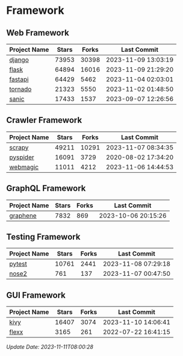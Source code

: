 # Framework

## Web Framework
| Project Name | Stars | Forks | Last Commit |
| ------------ | ----- | ----- | ----------- |
| [django](https://github.com/django/django) | 73953 | 30398 | 2023-11-09 13:03:19 |
| [flask](https://github.com/pallets/flask) | 64894 | 16016 | 2023-11-09 21:29:20 |
| [fastapi](https://github.com/tiangolo/fastapi) | 64429 | 5462 | 2023-11-04 02:03:01 |
| [tornado](https://github.com/tornadoweb/tornado) | 21323 | 5550 | 2023-11-02 01:48:50 |
| [sanic](https://github.com/sanic-org/sanic) | 17433 | 1537 | 2023-09-07 12:26:56 |

## Crawler Framework
| Project Name | Stars | Forks | Last Commit |
| ------------ | ----- | ----- | ----------- |
| [scrapy](https://github.com/scrapy/scrapy) | 49211 | 10291 | 2023-11-07 08:34:35 |
| [pyspider](https://github.com/binux/pyspider) | 16091 | 3729 | 2020-08-02 17:34:20 |
| [webmagic](https://github.com/code4craft/webmagic) | 11011 | 4212 | 2023-11-06 14:44:53 |

## GraphQL Framework
| Project Name | Stars | Forks | Last Commit |
| ------------ | ----- | ----- | ----------- |
| [graphene](https://github.com/graphql-python/graphene) | 7832 | 869 | 2023-10-06 20:15:26 |

## Testing Framework
| Project Name | Stars | Forks | Last Commit |
| ------------ | ----- | ----- | ----------- |
| [pytest](https://github.com/pytest-dev/pytest) | 10761 | 2441 | 2023-11-08 07:29:18 |
| [nose2](https://github.com/nose-devs/nose2) | 761 | 137 | 2023-11-07 00:47:50 |

## GUI Framework
| Project Name | Stars | Forks | Last Commit |
| ------------ | ----- | ----- | ----------- |
| [kivy](https://github.com/kivy/kivy) | 16407 | 3074 | 2023-11-10 14:06:41 |
| [flexx](https://github.com/flexxui/flexx) | 3165 | 261 | 2022-07-22 16:41:15 |

*Update Date: 2023-11-11T08:00:28*